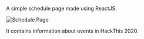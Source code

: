 
A simple schedule page made using ReactJS.

![Schedule Page](https://github.com/nikilr2/hackillinois-react-sample/blob/master/ReactApps/schedule_sample/src/webpagescreenshot.PNG)

It contains information about events in HackThis 2020.

